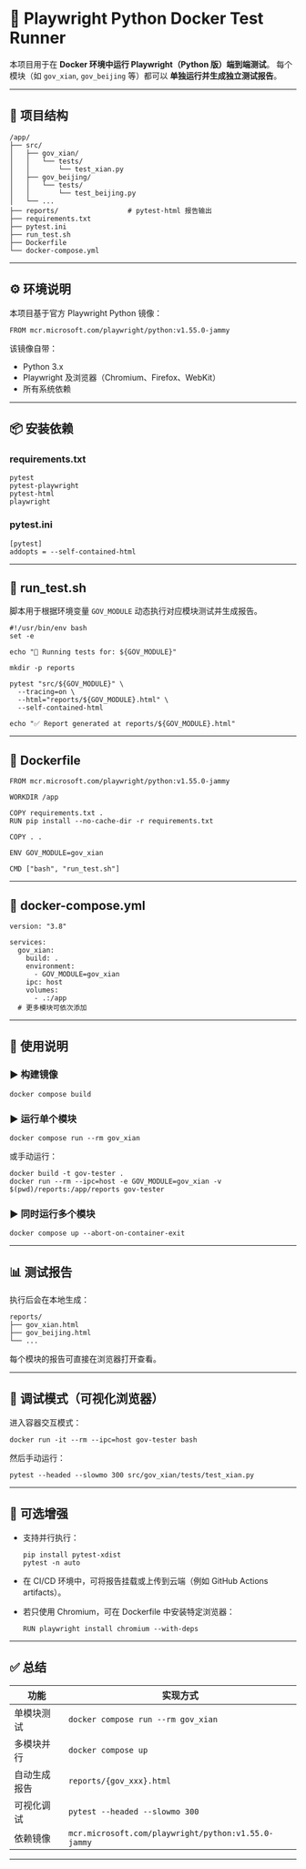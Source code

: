 
# 🧭 Playwright Python Docker Test Runner

本项目用于在 **Docker 环境中运行 Playwright（Python 版）端到端测试**。
每个模块（如 `gov_xian`, `gov_beijing` 等）都可以 **单独运行并生成独立测试报告**。

---

## 📁 项目结构

```
/app/
├── src/
│   ├── gov_xian/
│   │   └── tests/
│   │       └── test_xian.py
│   ├── gov_beijing/
│   │   └── tests/
│   │       └── test_beijing.py
│   └── ...
├── reports/                 # pytest-html 报告输出
├── requirements.txt
├── pytest.ini
├── run_test.sh
├── Dockerfile
└── docker-compose.yml
```

---

## ⚙️ 环境说明

本项目基于官方 Playwright Python 镜像：

```
FROM mcr.microsoft.com/playwright/python:v1.55.0-jammy
```

该镜像自带：

* Python 3.x
* Playwright 及浏览器（Chromium、Firefox、WebKit）
* 所有系统依赖

---

## 📦 安装依赖

### requirements.txt

```
pytest
pytest-playwright
pytest-html
playwright
```

### pytest.ini

```
[pytest]
addopts = --self-contained-html
```

---

## 🧰 run_test.sh

脚本用于根据环境变量 `GOV_MODULE` 动态执行对应模块测试并生成报告。

```
#!/usr/bin/env bash
set -e

echo "🔹 Running tests for: ${GOV_MODULE}"

mkdir -p reports

pytest "src/${GOV_MODULE}" \
  --tracing=on \
  --html="reports/${GOV_MODULE}.html" \
  --self-contained-html

echo "✅ Report generated at reports/${GOV_MODULE}.html"
```

---

## 🐳 Dockerfile

```
FROM mcr.microsoft.com/playwright/python:v1.55.0-jammy

WORKDIR /app

COPY requirements.txt .
RUN pip install --no-cache-dir -r requirements.txt

COPY . .

ENV GOV_MODULE=gov_xian

CMD ["bash", "run_test.sh"]
```

---

## 🧩 docker-compose.yml

```
version: "3.8"

services:
  gov_xian:
    build: .
    environment:
      - GOV_MODULE=gov_xian
    ipc: host
    volumes:
      - .:/app
  # 更多模块可依次添加
```

---

## 🚀 使用说明

### ▶️ 构建镜像

```
docker compose build
```

### ▶️ 运行单个模块

```
docker compose run --rm gov_xian
```

或手动运行：

```
docker build -t gov-tester .
docker run --rm --ipc=host -e GOV_MODULE=gov_xian -v $(pwd)/reports:/app/reports gov-tester
```

### ▶️ 同时运行多个模块

```
docker compose up --abort-on-container-exit
```

---

## 📊 测试报告

执行后会在本地生成：

```
reports/
├── gov_xian.html
├── gov_beijing.html
└── ...
```

每个模块的报告可直接在浏览器打开查看。

---

## 🧪 调试模式（可视化浏览器）

进入容器交互模式：

```
docker run -it --rm --ipc=host gov-tester bash
```

然后手动运行：

```
pytest --headed --slowmo 300 src/gov_xian/tests/test_xian.py
```

---

## 🧠 可选增强

* 支持并行执行：

  ```
  pip install pytest-xdist
  pytest -n auto
  ```
* 在 CI/CD 环境中，可将报告挂载或上传到云端（例如 GitHub Actions artifacts）。
* 若只使用 Chromium，可在 Dockerfile 中安装特定浏览器：

  ```
  RUN playwright install chromium --with-deps
  ```

---

## ✅ 总结

| 功能     | 实现方式                                                |
| ------ | --------------------------------------------------- |
| 单模块测试  | `docker compose run --rm gov_xian`                  |
| 多模块并行  | `docker compose up`                                 |
| 自动生成报告 | `reports/{gov_xxx}.html`                            |
| 可视化调试  | `pytest --headed --slowmo 300`                      |
| 依赖镜像   | `mcr.microsoft.com/playwright/python:v1.55.0-jammy` |

---